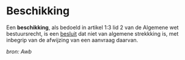 # Beschikking

Een **beschikking**, als bedoeld in artikel 1:3 lid 2 van de Algemene wet bestuursrecht, is een [besluit](#begrip-besluit) dat niet van algemene 
strekkking is, met inbegrip van de afwijzing van een aanvraag daarvan.

*bron: Awb*

